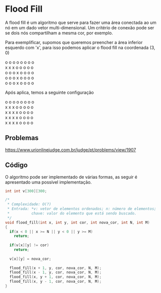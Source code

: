 # Flood Fill

A flood fill é um algoritmo que serve para fazer uma área conectada ao um nó em um dado vetor multi-dimensional. Um critério de
conexão pode ser se dois nós compartilham a mesma cor, por exemplo.

Para exemplificar, supomos que queremos preencher a área inferior esquerdo com 'x', para isso podemos aplicar o flood fill
na coordenada (3, 0)

o o o o o o o o<br>
x x x o o o o o<br>
o o o x o o o o<br>
o o o x o o o o<br>
o o o x o o o o<br>

Após aplica, temos a seguinte configuração

o o o o o o o o<br>
x x x o o o o o<br>
x x x x o o o o<br>
x x x x o o o o<br>
x x x x o o o o<br>

## Problemas

https://www.urionlinejudge.com.br/judge/pt/problems/view/1907

## Código

O algoritmo pode ser implementado de várias formas, as seguir é apresentado uma possível implementação.

```c
int int v[300][300;

/*
 * Complexidade: O(?)
 * Entrada: *v: vetor de elementos ordenados; n: número de elementos;
 *          chave: valor do elemento que está sendo buscado.
 */
void flood_fill(int x, int y, int cor, int nova_cor, int N, int M)
{
  if(x < 0 || x >= N || y < 0 || y >= M)
    return;
    
  if(v[x][y] != cor)
    return;
    
  v[x][y] = nova_cor;
   
  flood_fill(x + 1, y, cor, nova_cor, N, M);
  flood_fill(x - 1, y, cor, nova_cor, N, M);
  flood_fill(x, y + 1, cor, nova_cor, N, M);
  flood_fill(x, y - 1, cor, nova_cor, N, M);
}

```
